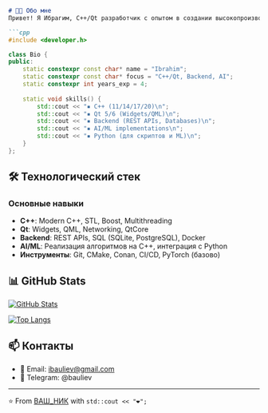

```markdown
# 👨‍💻 Обо мне
Привет! Я Ибрагим, C++/Qt разработчик с опытом в создании высокопроизводительных приложений. Также занимаюсь разработкой backend-решений и реализацией алгоритмов ИИ на C++.

```cpp
#include <developer.h>

class Bio {
public:
    static constexpr const char* name = "Ibrahim";
    static constexpr const char* focus = "C++/Qt, Backend, AI";
    static constexpr int years_exp = 4;
    
    static void skills() {
        std::cout << "▪ C++ (11/14/17/20)\n";
        std::cout << "▪ Qt 5/6 (Widgets/QML)\n";
        std::cout << "▪ Backend (REST APIs, Databases)\n";
        std::cout << "▪ AI/ML implementations\n";
        std::cout << "▪ Python (для скриптов и ML)\n";
    }
};
```

## 🛠 Технологический стек
### Основные навыки
- **C++**: Modern C++, STL, Boost, Multithreading
- **Qt**: Widgets, QML, Networking, QtCore
- **Backend**: REST APIs, SQL (SQLite, PostgreSQL), Docker
- **AI/ML**: Реализация алгоритмов на C++, интеграция с Python
- **Инструменты**: Git, CMake, Conan, CI/CD, PyTorch (базово)


## 📊 GitHub Stats
[![GitHub Stats](https://github-readme-stats.vercel.app/api?username=IBauliev&show_icons=true&theme=radical)](https://github.com/IBauliev)

[![Top Langs](https://github-readme-stats.vercel.app/api/top-langs/?username=IBauliev&layout=compact&theme=radical&hide=html,css)](https://github.com/IBauliev)

## 📫 Контакты
- 📧 Email: ibauliev@gmail.com
- 📱 Telegram: @bauliev

---

⭐️ From [ВАШ_НИК](https://github.com/IBauliev) with `std::cout << "❤️";`
```
